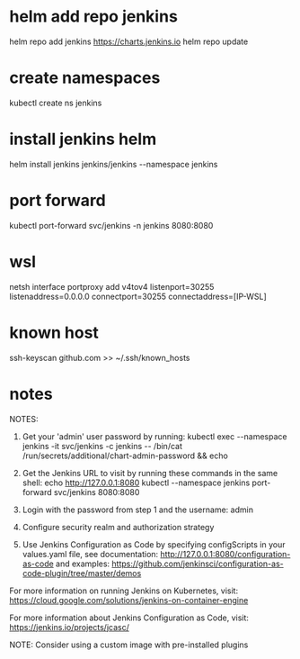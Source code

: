 # helm add repo jenkins
helm repo add jenkins https://charts.jenkins.io
helm repo update

# create namespaces
kubectl create ns jenkins

# install jenkins helm
helm install jenkins jenkins/jenkins --namespace jenkins


# port forward

kubectl port-forward svc/jenkins -n jenkins 8080:8080

# wsl
netsh interface portproxy add v4tov4 listenport=30255 listenaddress=0.0.0.0 connectport=30255 connectaddress=[IP-WSL]

# known host 

ssh-keyscan github.com >> ~/.ssh/known_hosts

# notes
NOTES:
1. Get your 'admin' user password by running:
  kubectl exec --namespace jenkins -it svc/jenkins -c jenkins -- /bin/cat /run/secrets/additional/chart-admin-password && echo
2. Get the Jenkins URL to visit by running these commands in the same shell:
  echo http://127.0.0.1:8080
  kubectl --namespace jenkins port-forward svc/jenkins 8080:8080

3. Login with the password from step 1 and the username: admin
4. Configure security realm and authorization strategy
5. Use Jenkins Configuration as Code by specifying configScripts in your values.yaml file, see documentation: http://127.0.0.1:8080/configuration-as-code and examples: https://github.com/jenkinsci/configuration-as-code-plugin/tree/master/demos

For more information on running Jenkins on Kubernetes, visit:
https://cloud.google.com/solutions/jenkins-on-container-engine

For more information about Jenkins Configuration as Code, visit:
https://jenkins.io/projects/jcasc/


NOTE: Consider using a custom image with pre-installed plugins